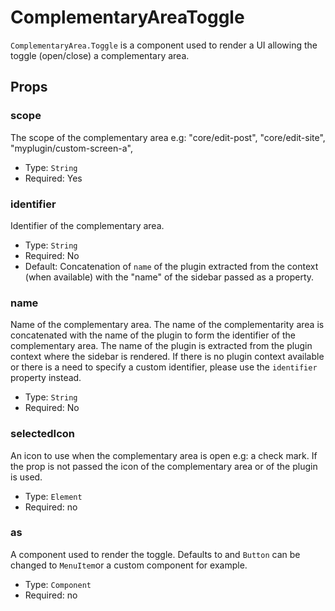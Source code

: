 # ComplementaryAreaToggle

`ComplementaryArea.Toggle` is a component used to render a UI allowing the toggle (open/close) a complementary area.

## Props

### scope

The scope of the complementary area e.g: "core/edit-post", "core/edit-site", "myplugin/custom-screen-a",

- Type: `String`
- Required: Yes

### identifier

Identifier of the complementary area.

- Type: `String`
- Required: No
- Default: Concatenation of `name` of the plugin extracted from the context (when available) with the "name" of the
  sidebar passed as a property.

### name

Name of the complementary area. The name of the complementarity area is concatenated with the name of the plugin to form
the identifier of the complementary area. The name of the plugin is extracted from the plugin context where the sidebar
is rendered. If there is no plugin context available or there is a need to specify a custom identifier, please use
the `identifier` property instead.

- Type: `String`
- Required: No

### selectedIcon

An icon to use when the complementary area is open e.g: a check mark.
If the prop is not passed the icon of the complementary area or of the plugin is used.

- Type: `Element`
- Required: no

### as

A component used to render the toggle.
Defaults to and `Button` can be changed to `MenuItem`or a custom component for example.

- Type: `Component`
- Required: no
